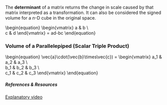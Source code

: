 The **determinant** of a matrix returns the change in scale caused by that matrix interpreted as a transformation. It can also be considered the signed volume for a $n$-D cube in the original space.

\begin{equation}
\begin{vmatrix}
a & b \\\
c & d
\end{vmatrix} = ad-bc
\end{equation}

### Volume of a Parallelepiped (Scalar Triple Product)

\begin{equation}
\vec{a}\cdot(\vec{b}\times\vec{c}) = \begin{vmatrix}
a_1 & a_2 & a_3 \\\
b_1 & b_2 & b_3 \\\
c_1 & c_2 & c_3
\end{vmatrix}
\end{equation}

##### References & Resources

[Explanatory video](https://youtu.be/Ip3X9LOh2dk)